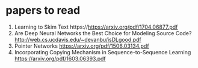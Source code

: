 # papers to read

1. Learning to Skim Text https://https://arxiv.org/pdf/1704.06877.pdf
2. Are Deep Neural Networks the Best Choice for Modeling Source Code? http://web.cs.ucdavis.edu/~devanbu/isDLgood.pdf
3. Pointer Networks https://arxiv.org/pdf/1506.03134.pdf
4. Incorporating Copying Mechanism in Sequence-to-Sequence Learning https://arxiv.org/pdf/1603.06393.pdf
